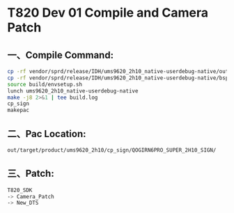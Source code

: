# T820 Dev 01 Compile and Camera Patch

## 一、Compile Command:

```sh
cp -rf vendor/sprd/release/IDH/ums9620_2h10_native-userdebug-native/out ./
cp -rf vendor/sprd/release/IDH/ums9620_2h10_native-userdebug-native/bsp/out bsp/
source build/envsetup.sh
lunch ums9620_2h10_native-userdebug-native
make -j8 2>&1 | tee build.log
cp_sign
makepac
```

## 二、Pac Location:

```sh
out/target/product/ums9620_2h10/cp_sign/QOGIRN6PRO_SUPER_2H10_SIGN/
```

## 三、Patch:

```sh
T820_SDK
-> Camera_Patch
-> New_DTS
```